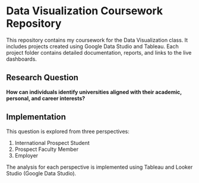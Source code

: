 # Data Visualization Coursework Repository

This repository contains my coursework for the Data Visualization class. It includes projects created using Google Data Studio and Tableau. Each project folder contains detailed documentation, reports, and links to the live dashboards.

## Research Question

**How can individuals identify universities aligned with their academic, personal, and career interests?**

## Implementation

This question is explored from three perspectives:
1. International Prospect Student
2. Prospect Faculty Member
3. Employer

The analysis for each perspective is implemented using Tableau and Looker Studio (Google Data Studio).
